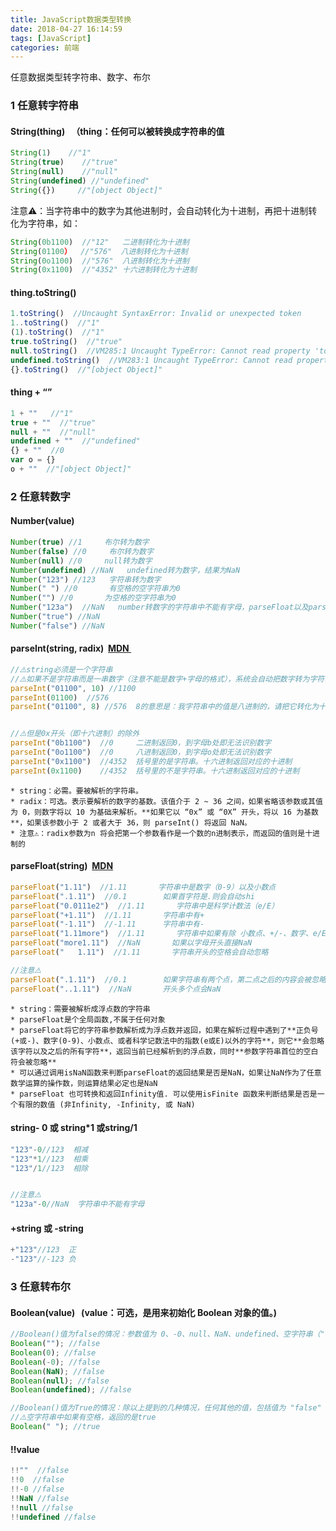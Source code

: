 ```yaml
---
title: JavaScript数据类型转换
date: 2018-04-27 16:14:59
tags: [JavaScript]
categories: 前端
---
```


任意数据类型转字符串、数字、布尔
<escape><!-- more --></escape>
### 1  任意转字符串
#### String(thing)   （thing：任何可以被转换成字符串的值
```javascript
String(1)    //"1"
String(true)    //"true"
String(null)    //"null"
String(undefined) //"undefined"
String({})     //"[object Object]"
```
注意⚠️：当字符串中的数字为其他进制时，会自动转化为十进制，再把十进制转化为字符串，如：
```javascript
String(0b1100)  //"12"   二进制转化为十进制
String(01100）  //"576"  八进制转化为十进制
String(0o1100)  //"576"  八进制转化为十进制
String(0x1100)  //"4352" 十六进制转化为十进制
```
#### thing.toString()
```javascript
1.toString()  //Uncaught SyntaxError: Invalid or unexpected token
1..toString()  //"1" 
(1).toString()  //"1" 
true.toString()  //"true"
null.toString()  //VM285:1 Uncaught TypeError: Cannot read property 'toString' of null at <anonymous>:1:6
undefined.toString()  //VM283:1 Uncaught TypeError: Cannot read property 'toString' of undefined at <anonymous>:1:11
{}.toString()  //"[object Object]"
```
#### thing + “”
```javascript
1 + ""   //"1"
true + ""  //"true"
null + ""  //"null"
undefined + ""  //"undefined"
{} + ""  //0
var o = {}  
o + ""  //"[object Object]"
```

### 2  任意转数字
#### Number(value)
```javascript
Number(true) //1     布尔转为数字
Number(false) //0     布尔转为数字
Number(null) //0     null转为数字
Number(undefined) //NaN   undefined转为数字，结果为NaN 
Number("123") //123   字符串转为数字
Number(" ") //0       有空格的空字符串为0
Number("") //0       为空格的空字符串为0
Number("123a")  //NaN   number转数字的字符串中不能有字母，parseFloat以及parseInt的中间可以有字母，但是开头不能有
Number("true") //NaN
Number("false") //NaN
```
#### parseInt(string, radix)  [MDN ](https://developer.mozilla.org/zh-CN/docs/Web/JavaScript/Reference/Global_Objects/parseInt) 
```javascript
//⚠️string必须是一个字符串
//⚠️如果不是字符串而是一串数字（注意不能是数字+字母的格式），系统会自动把数字转为字符串，parseInt(01100)相当于是parseInt(String(01100))，由于01100是0开头，是一个八进制，String(01100)会把进制度转化为十进制再转为字符串，即相当于是parseInt("576")
parseInt("01100", 10) //1100      
parseInt(01100)  //576        
parseInt("01100", 8) //576  8的意思是：我字符串中的值是八进制的，请把它转化为十进制


//⚠️但是0x开头（即十六进制）的除外
parseInt("0b1100")  //0     二进制返回0，到字母b处即无法识别数字
parseInt("0o1100")  //0     八进制返回0，到字母o处即无法识别数字
parseInt("0x1100")  //4352  括号里的是字符串。十六进制返回对应的十进制
parseInt(0x1100)    //4352  括号里的不是字符串。十六进制返回对应的十进制
```
	* string：必需。要被解析的字符串。
	* radix：可选。表示要解析的数字的基数。该值介于 2 ~ 36 之间，如果省略该参数或其值为 0，则数字将以 10 为基础来解析。**如果它以 “0x” 或 “0X” 开头，将以 16 为基数**，如果该参数小于 2 或者大于 36，则 parseInt() 将返回 NaN。　　
	* 注意⚠️：radix参数为n 将会把第一个参数看作是一个数的n进制表示，而返回的值则是十进制的

#### parseFloat(string)  [MDN](https://developer.mozilla.org/zh-CN/docs/Web/JavaScript/Reference/Global_Objects/parseFloat) 
```javascript
parseFloat("1.11")  //1.11       字符串中是数字（0-9）以及小数点
parseFloat(".1.11")  //0.1        如果首字符是.则会自动shi
parseFloat("0.0111e2")  //1.11       字符串中是科学计数法（e/E）
parseFloat("+1.11")  //1.11       字符串中有+
parseFloat("-1.11")  //-1.11      字符串中有-
parseFloat("1.11more")  //1.11       字符串中如果有除 小数点、+/-、数字、e/E  的字符，它以及之后的字符都会被忽略
parseFloat("more1.11")  //NaN       如果以字母开头直接NaN
parseFloat("   1.11")  //1.11       字符串开头的空格会自动忽略

//注意⚠️
parseFloat(".1.11")  //0.1        如果字符串有两个点，第二点之后的内容会被忽略掉
parseFloat("..1.11")  //NaN       开头多个点会NaN
```
	* string：需要被解析成浮点数的字符串　　　　
	* parseFloat是个全局函数,不属于任何对象　　
	* parseFloat将它的字符串参数解析成为浮点数并返回，如果在解析过程中遇到了**正负号(+或-)、数字(0-9)、小数点、或者科学记数法中的指数(e或E)以外的字符**，则它**会忽略该字符以及之后的所有字符**，返回当前已经解析到的浮点数，同时**参数字符串首位的空白符会被忽略** 　　
	* 可以通过调用isNaN函数来判断parseFloat的返回结果是否是NaN，如果让NaN作为了任意数学运算的操作数，则运算结果必定也是NaN　　
	* parseFloat 也可转换和返回Infinity值. 可以使用isFinite 函数来判断结果是否是一个有限的数值 (非Infinity, -Infinity, 或 NaN)　
	
#### string- 0 或 string*1 或string/1　
```javascript
"123"-0//123  相减
"123"*1//123  相乘
"123"/1//123  相除


//注意⚠️
"123a"-0//NaN  字符串中不能有字母　
```

#### +string 或 -string
```javascript
+"123"//123  正
-"123"//-123 负
```

### 3  任意转布尔
#### Boolean(value)   (value：可选，是用来初始化 Boolean 对象的值。)
```javascript
//Boolean()值为false的情况：参数值为 0、-0、null、NaN、undefined、空字符串（""），或者传入的参数为 DOM 对象的 document.all 时
Boolean(""); //false 
Boolean(0); //false
Boolean(-0); //false
Boolean(NaN); //false
Boolean(null); //false 
Boolean(undefined); //false 

//Boolean()值为True的情况：除以上提到的几种情况，任何其他的值，包括值为 "false" 的字符串和任何对象，都会创建一个值为 true 的 Boolean 对象。
//⚠️空字符串中如果有空格，返回的是true
Boolean(" "); //true
```
#### !!value
```javascript
!!""  //false
!!0  //false
!!-0 //false
!!NaN //false
!!null //false
!!undefined //false
```